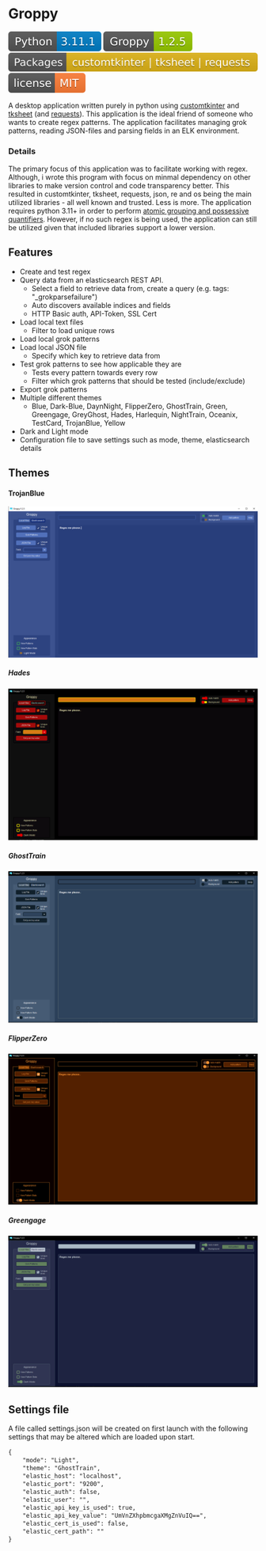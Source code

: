  
# Groppy 

[![Python Versions](https://github.com/H4NM/Groppy/blob/main/badges/pyversion.svg)](https://docs.python.org/3/howto/regex.html)
![Groppy version](https://github.com/H4NM/Groppy/blob/main/badges/groppyversion.svg)
[![Packages](https://github.com/H4NM/Groppy/blob/main/badges/packages.svg)](https://pypi.org/)
![License](https://github.com/H4NM/Groppy/blob/main/badges/license.svg)

A desktop application written purely in python using [customtkinter](https://customtkinter.tomschimansky.com/) and [tksheet](https://github.com/ragardner/tksheet) (and [requests](https://pypi.org/project/requests/)). This application is the ideal friend of someone who wants to create regex patterns. The application facilitates managing grok patterns, reading JSON-files and parsing fields in an ELK environment. 

### Details
The primary focus of this application was to facilitate working with regex. Although, i wrote this program with focus on minmal dependency on other libraries to make version control and code transparency better. This resulted in customtkinter, tksheet, requests, json, re and os being the main utilized libraries - all well known and trusted. Less is more.
The application requires python 3.11+ in order to perform [atomic grouping and possessive quantifiers](https://learnbyexample.github.io/python-regex-possessive-quantifier/). However, if no such regex is being used, the application can still be utilized given that included libraries support a lower version.


##  Features

- Create and test regex
- Query data from an elasticsearch REST API. 
  - Select a field to retrieve data from, create a query (e.g. tags: "_grokparsefailure")
  - Auto discovers available indices and fields 
  - HTTP Basic auth, API-Token, SSL Cert
- Load local text files 
  - Filter to load unique rows
- Load local grok patterns
- Load local JSON file
  - Specify which key to retrieve data from 
- Test grok patterns to see how applicable they are
  - Tests every pattern towards every row 
  - Filter which grok patterns that should be tested (include/exclude) 
- Export grok patterns
- Multiple different themes
  - Blue, Dark-Blue, DaynNight, FlipperZero, GhostTrain, Green, Greengage, GreyGhost, Hades, Harlequin, NightTrain, Oceanix, TestCard, TrojanBlue, Yellow 
- Dark and Light mode
- Configuration file to save settings such as mode, theme, elasticsearch details

## Themes

#### TrojanBlue
![TrojanBlue](https://github.com/H4NM/Groppy/blob/main/img/theme-7.png)

##### Hades
![Hades](https://github.com/H4NM/Groppy/blob/main/img/theme-1.png)

##### GhostTrain
![GhostTrain](https://github.com/H4NM/Groppy/blob/main/img/theme-5.png)

##### FlipperZero
![FlipperZero](https://github.com/H4NM/Groppy/blob/main/img/theme-2.png)

##### Greengage
![Greengage](https://github.com/H4NM/Groppy/blob/main/img/theme-6.png)

## Settings file

A file called settings.json will be created on first launch with the following settings that may be altered which are loaded upon start.
```
{
    "mode": "Light",
    "theme": "GhostTrain",
    "elastic_host": "localhost",
    "elastic_port": "9200",
    "elastic_auth": false,
    "elastic_user": "",
    "elastic_api_key_is_used": true,
    "elastic_api_key_value": "UmVnZXhpbmcgaXMgZnVuIQ==",
    "elastic_cert_is_used": false,
    "elastic_cert_path": ""
}
```

